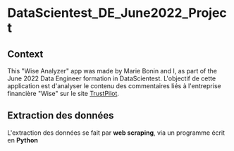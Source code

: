 # DataScientest_DE_June2022_Project

## Context

This "Wise Analyzer" app was made by Marie Bonin and I, as part of the June 2022 Data Engineer formation in DataScientest. L'objectif de cette application est d'analyser le contenu des commentaires liés à l'entreprise financière "Wise" sur le site [TrustPilot](https://www.trustpilot.com/review/wise.com).

## Extraction des données

L'extraction des données se fait par <B>web scraping</B>, via un programme écrit en <B>Python</B>




